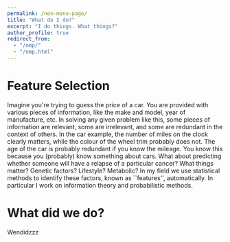 ```yaml
---
permalink: /non-menu-page/
title: "What do I do?"
excerpt: "I do things. What things?"
author_profile: true
redirect_from: 
  - "/nmp/"
  - "/nmp.html"
---
```



Feature Selection
======

Imagine you're trying to guess the price of a car. You are provided with various pieces of information, like the make and model, year of manufacture, etc. In solving any given problem like this, some pieces of information are relevant, some are irrelevant, and some are redundant in the context of others. In the car example, the number of miles on the clock clearly matters, while the colour of the wheel trim probably does not. The age of the car is probably redundant if you know the mileage. You know this because you (probably) know something about cars. What about predicting whether someone will have a relapse of a particular cancer? What things matter? Genetic factors? Lifestyle? Metabolic? In my field we use statistical methods to identify these factors, known as ``features'', automatically. In particular I work on information theory and probabilistic methods.

What did we do?
======

Wendidzzz
